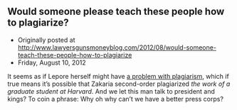 ## Would someone please teach these people how to plagiarize?

 * Originally posted at http://www.lawyersgunsmoneyblog.com/2012/08/would-someone-teach-these-people-how-to-plagiarize
 * Friday, August 10, 2012

It seems as if Lepore herself might have [a problem with plagiarism](https://twitter.com/evgenymorozov/status/234023201972310016), which if true means it’s possible that Zakaria second-order plagiarized _the work of a graduate student at Harvard_. And we let this man talk to president and kings? To coin a phrase: Why oh why can’t we have a better press corps?